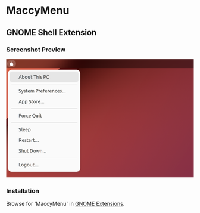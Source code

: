 # MaccyMenu

## GNOME Shell Extension

### Screenshot Preview

![MaccyMenu Preview](./docs/imgs/preview.png)

### Installation

Browse for 'MaccyMenu' in [GNOME Extensions](https://extensions.gnome.org/).
